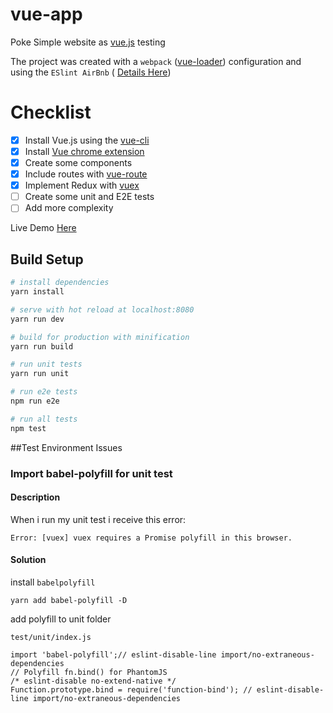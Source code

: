 # vue-app

Poke Simple website as [vue.js](https://vuejs.org/)  testing 

The project was created with a `webpack` ([vue-loader](http://vuejs.github.io/vue-loader)) configuration and using the `ESlint AirBnb` ( [Details Here](https://github.com/airbnb/javascript/tree/master/packages/eslint-config-airbnb))
# Checklist

- [x] Install Vue.js using the [vue-cli](https://github.com/vuejs/vue-cli)
- [x] Install [Vue chrome extension](https://chrome.google.com/webstore/detail/vuejs-devtools/nhdogjmejiglipccpnnnanhbledajbpd)
- [x] Create some components
- [x] Include routes with [vue-route](http://router.vuejs.org/en/)
- [x] Implement Redux with [vuex](http://vuex.vuejs.org/en)
- [ ] Create some unit and E2E tests
- [ ] Add more complexity

Live Demo [Here](https://charly-palencia.github.io/vue-example/#/)

## Build Setup

``` bash
# install dependencies
yarn install

# serve with hot reload at localhost:8080
yarn run dev

# build for production with minification
yarn run build

# run unit tests
yarn run unit

# run e2e tests
npm run e2e

# run all tests
npm test
```

##Test Environment Issues

### Import babel-polyfill for unit test 

#### Description
When i run my unit test i receive this error:

`Error: [vuex] vuex requires a Promise polyfill in this browser.`

#### Solution

install `babelpolyfill`

`yarn add babel-polyfill -D`

add polyfill to unit folder

`test/unit/index.js`

```
import 'babel-polyfill';// eslint-disable-line import/no-extraneous-dependencies
// Polyfill fn.bind() for PhantomJS
/* eslint-disable no-extend-native */
Function.prototype.bind = require('function-bind'); // eslint-disable-line import/no-extraneous-dependencies
```
